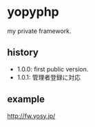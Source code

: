 yopyphp
=======
my private framework.

history
-------
 - 1.0.0: first public version.
 - 1.0.1: 管理者登録に対応

example
-------
http://fw.yosy.jp/
